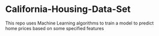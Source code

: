 # California-Housing-Data-Set
This repo uses Machine Learning algorithms to train a model to predict home prices based on some specified features
